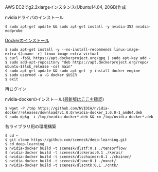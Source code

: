 AWS EC2でg2.2xlargeインスタンス(Ubuntu14.04, 20GB)作成

nvidiaドライバのインストール

```
$ sudo apt-get update && sudo apt-get install -y nvidia-352 nvidia-modprobe
```

[Dockerのインストール](https://docs.docker.com/engine/installation/linux/ubuntu/)

```
$ sudo apt-get install -y --no-install-recommends linux-image-extra-$(uname -r) linux-image-extra-virtual
$ curl -fsSL https://apt.dockerproject.org/gpg | sudo apt-key add -
$ sudo add-apt-repository "deb https://apt.dockerproject.org/repo/ ubuntu-$(lsb_release -cs) main"
$ sudo apt-get update && sudo apt-get -y install docker-engine
$ sudo usermod -a -G docker $USER
$ exit
```

再ログイン

nvidia-dockerのインストール([最新版はここを確認](https://github.com/NVIDIA/nvidia-docker/releases))

```
$ wget -P /tmp https://github.com/NVIDIA/nvidia-docker/releases/download/v1.0.0/nvidia-docker_1.0.0-1_amd64.deb
$ sudo dpkg -i /tmp/nvidia-docker*.deb && rm /tmp/nvidia-docker*.deb
```

各ライブラリ用の環境構築

```
$ cd ~
$ git clone https://github.com/scenesk/deep-learning.git
$ cd deep-learning
$ nvidia-docker build -t scenesk/dlstf:0.1 ./tensorflow/
$ nvidia-docker build -t scenesk/dlskeras:0.1 ./keras/
$ nvidia-docker build -t scenesk/dlschainer:0.1 ./chainer/
$ nvidia-docker build -t scenesk/dlsmx:0.1 ./mxnet/
$ nvidia-docker build -t scenesk/dlscntk:0.1 ./cntk/
```
